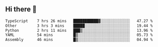 ## Hi there 👋

<!--
**whirlun/whirlun** is a ✨ _special_ ✨ repository because its `README.md` (this file) appears on your GitHub profile.

Here are some ideas to get you started:

- 🔭 I’m currently working on ...
- 🌱 I’m currently learning ...
- 👯 I’m looking to collaborate on ...
- 🤔 I’m looking for help with ...
- 💬 Ask me about ...
- 📫 How to reach me: ...
- 😄 Pronouns: ...
- ⚡ Fun fact: ...
-->
<!--START_SECTION:waka-->

```txt
TypeScript    7 hrs 26 mins   ███████████▓░░░░░░░░░░░░░   47.27 %
Other         3 hrs 3 mins    █████░░░░░░░░░░░░░░░░░░░░   19.44 %
Python        2 hrs 11 mins   ███▒░░░░░░░░░░░░░░░░░░░░░   13.96 %
YAML          54 mins         █▒░░░░░░░░░░░░░░░░░░░░░░░   05.73 %
Assembly      46 mins         █▒░░░░░░░░░░░░░░░░░░░░░░░   04.94 %
```

<!--END_SECTION:waka-->
